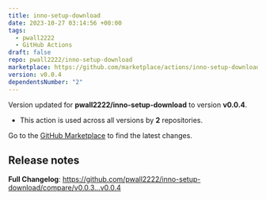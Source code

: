 ```yaml
---
title: inno-setup-download
date: 2023-10-27 03:14:56 +00:00
tags:
  - pwall2222
  - GitHub Actions
draft: false
repo: pwall2222/inno-setup-download
marketplace: https://github.com/marketplace/actions/inno-setup-download
version: v0.0.4
dependentsNumber: "2"
---
```



Version updated for **pwall2222/inno-setup-download** to version **v0.0.4**.
- This action is used across all versions by **2** repositories.

Go to the [GitHub Marketplace](https://github.com/marketplace/actions/inno-setup-download) to find the latest changes.

## Release notes

**Full Changelog**: https://github.com/pwall2222/inno-setup-download/compare/v0.0.3...v0.0.4
